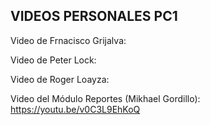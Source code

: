 ## VIDEOS PERSONALES PC1

Video de Frnacisco Grijalva: 

Video de Peter Lock:

Video de Roger Loayza:

Video del Módulo Reportes (Mikhael Gordillo): https://youtu.be/v0C3L9EhKoQ
